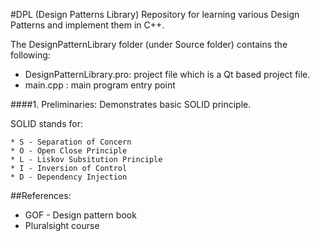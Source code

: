 #DPL (Design Patterns Library)
Repository for learning various Design Patterns and implement them in C++.

The DesignPatternLibrary folder (under Source folder) contains the following:
* DesignPatternLibrary.pro: project file which is a Qt based project file.
* main.cpp : main program entry point

####1. Preliminaries:
Demonstrates basic SOLID principle.

SOLID stands for:

	* S - Separation of Concern
	* O - Open Close Principle
	* L - Liskov Subsitution Principle
	* I - Inversion of Control
	* D - Dependency Injection

##References:
* GOF - Design pattern book
* Pluralsight course
